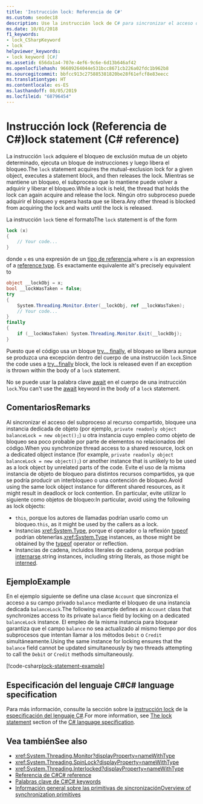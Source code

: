 ```yaml
---
title: 'Instrucción lock: Referencia de C#'
ms.custom: seodec18
description: Use la instrucción lock de C# para sincronizar el acceso de un subproceso al recurso compartido
ms.date: 10/01/2018
f1_keywords:
- lock_CSharpKeyword
- lock
helpviewer_keywords:
- lock keyword [C#]
ms.assetid: 656da1a4-707e-4ef6-9c6e-6d13b646af42
ms.openlocfilehash: 96609264044e531bcc8671cb226a02fdc1b962b8
ms.sourcegitcommit: bbfcc913c275885381820be28f61efcf8e83eecc
ms.translationtype: HT
ms.contentlocale: es-ES
ms.lasthandoff: 08/05/2019
ms.locfileid: "68796454"
---
```

# <a name="lock-statement-c-reference"></a><span data-ttu-id="bf666-103">Instrucción lock (Referencia de C#)</span><span class="sxs-lookup"><span data-stu-id="bf666-103">lock statement (C# reference)</span></span>

<span data-ttu-id="bf666-104">La instrucción `lock` adquiere el bloqueo de exclusión mutua de un objeto determinado, ejecuta un bloque de instrucciones y luego libera el bloqueo.</span><span class="sxs-lookup"><span data-stu-id="bf666-104">The `lock` statement acquires the mutual-exclusion lock for a given object, executes a statement block, and then releases the lock.</span></span> <span data-ttu-id="bf666-105">Mientras se mantiene un bloqueo, el subproceso que lo mantiene puede volver a adquirir y liberar el bloqueo.</span><span class="sxs-lookup"><span data-stu-id="bf666-105">While a lock is held, the thread that holds the lock can again acquire and release the lock.</span></span> <span data-ttu-id="bf666-106">Ningún otro subproceso puede adquirir el bloqueo y espera hasta que se libera.</span><span class="sxs-lookup"><span data-stu-id="bf666-106">Any other thread is blocked from acquiring the lock and waits until the lock is released.</span></span>

<span data-ttu-id="bf666-107">La instrucción `lock` tiene el formato</span><span class="sxs-lookup"><span data-stu-id="bf666-107">The `lock` statement is of the form</span></span>

```csharp
lock (x)
{
    // Your code...
}
```

<span data-ttu-id="bf666-108">donde `x` es una expresión de un [tipo de referencia](reference-types.md).</span><span class="sxs-lookup"><span data-stu-id="bf666-108">where `x` is an expression of a [reference type](reference-types.md).</span></span> <span data-ttu-id="bf666-109">Es exactamente equivalente a</span><span class="sxs-lookup"><span data-stu-id="bf666-109">It's precisely equivalent to</span></span>

```csharp
object __lockObj = x;
bool __lockWasTaken = false;
try
{
    System.Threading.Monitor.Enter(__lockObj, ref __lockWasTaken);
    // Your code...
}
finally
{
    if (__lockWasTaken) System.Threading.Monitor.Exit(__lockObj);
}
```

<span data-ttu-id="bf666-110">Puesto que el código usa un bloque [try... finally](try-finally.md), el bloqueo se libera aunque se produzca una excepción dentro del cuerpo de una instrucción `lock`.</span><span class="sxs-lookup"><span data-stu-id="bf666-110">Since the code uses a [try...finally](try-finally.md) block, the lock is released even if an exception is thrown within the body of a `lock` statement.</span></span>

<span data-ttu-id="bf666-111">No se puede usar la palabra clave [await](await.md) en el cuerpo de una instrucción `lock`.</span><span class="sxs-lookup"><span data-stu-id="bf666-111">You can't use the [await](await.md) keyword in the body of a `lock` statement.</span></span>

## <a name="remarks"></a><span data-ttu-id="bf666-112">Comentarios</span><span class="sxs-lookup"><span data-stu-id="bf666-112">Remarks</span></span>

<span data-ttu-id="bf666-113">Al sincronizar el acceso del subproceso al recurso compartido, bloquee una instancia dedicada de objeto (por ejemplo, `private readonly object balanceLock = new object();`) u otra instancia cuyo empleo como objeto de bloqueo sea poco probable por parte de elementos no relacionados del código.</span><span class="sxs-lookup"><span data-stu-id="bf666-113">When you synchronize thread access to a shared resource, lock on a dedicated object instance (for example, `private readonly object balanceLock = new object();`) or another instance that is unlikely to be used as a lock object by unrelated parts of the code.</span></span> <span data-ttu-id="bf666-114">Evite el uso de la misma instancia de objeto de bloqueo para distintos recursos compartidos, ya que se podría producir un interbloqueo o una contención de bloqueo.</span><span class="sxs-lookup"><span data-stu-id="bf666-114">Avoid using the same lock object instance for different shared resources, as it might result in deadlock or lock contention.</span></span> <span data-ttu-id="bf666-115">En particular, evite utilizar lo siguiente como objetos de bloqueo:</span><span class="sxs-lookup"><span data-stu-id="bf666-115">In particular, avoid using the following as lock objects:</span></span>

- <span data-ttu-id="bf666-116">`this`, porque los autores de llamadas podrían usarlo como un bloqueo.</span><span class="sxs-lookup"><span data-stu-id="bf666-116">`this`, as it might be used by the callers as a lock.</span></span>
- <span data-ttu-id="bf666-117">Instancias <xref:System.Type>, porque el operador o la reflexión [typeof](../operators/type-testing-and-conversion-operators.md#typeof-operator) podrían obtenerlas.</span><span class="sxs-lookup"><span data-stu-id="bf666-117"><xref:System.Type> instances, as those might be obtained by the [typeof](../operators/type-testing-and-conversion-operators.md#typeof-operator) operator or reflection.</span></span>
- <span data-ttu-id="bf666-118">Instancias de cadena, incluidos literales de cadena, porque podrían [internarse](/dotnet/api/system.string.intern#remarks).</span><span class="sxs-lookup"><span data-stu-id="bf666-118">string instances, including string literals, as those might be [interned](/dotnet/api/system.string.intern#remarks).</span></span>

## <a name="example"></a><span data-ttu-id="bf666-119">Ejemplo</span><span class="sxs-lookup"><span data-stu-id="bf666-119">Example</span></span>

<span data-ttu-id="bf666-120">En el ejemplo siguiente se define una clase `Account` que sincroniza el acceso a su campo privado `balance` mediante el bloqueo de una instancia dedicada `balanceLock`.</span><span class="sxs-lookup"><span data-stu-id="bf666-120">The following example defines an `Account` class that synchronizes access to its private `balance` field by locking on a dedicated `balanceLock` instance.</span></span> <span data-ttu-id="bf666-121">El empleo de la misma instancia para bloquear garantiza que el campo `balance` no sea actualizado al mismo tiempo por dos subprocesos que intentan llamar a los métodos `Debit` o `Credit` simultáneamente.</span><span class="sxs-lookup"><span data-stu-id="bf666-121">Using the same instance for locking ensures that the `balance` field cannot be updated simultaneously by two threads attempting to call the `Debit` or `Credit` methods simultaneously.</span></span>

[!code-csharp[lock-statement-example](~/samples/snippets/csharp/keywords/LockStatementExample.cs)]

## <a name="c-language-specification"></a><span data-ttu-id="bf666-122">Especificación del lenguaje C#</span><span class="sxs-lookup"><span data-stu-id="bf666-122">C# language specification</span></span>

<span data-ttu-id="bf666-123">Para más información, consulte la sección sobre la [instrucción lock](~/_csharplang/spec/statements.md#the-lock-statement) de la [especificación del lenguaje C#](~/_csharplang/spec/introduction.md).</span><span class="sxs-lookup"><span data-stu-id="bf666-123">For more information, see [The lock statement](~/_csharplang/spec/statements.md#the-lock-statement) section of the [C# language specification](~/_csharplang/spec/introduction.md).</span></span>

## <a name="see-also"></a><span data-ttu-id="bf666-124">Vea también</span><span class="sxs-lookup"><span data-stu-id="bf666-124">See also</span></span>

- <xref:System.Threading.Monitor?displayProperty=nameWithType>
- <xref:System.Threading.SpinLock?displayProperty=nameWithType>
- <xref:System.Threading.Interlocked?displayProperty=nameWithType>
- [<span data-ttu-id="bf666-125">Referencia de C#</span><span class="sxs-lookup"><span data-stu-id="bf666-125">C# reference</span></span>](../index.md)
- [<span data-ttu-id="bf666-126">Palabras clave de C#</span><span class="sxs-lookup"><span data-stu-id="bf666-126">C# keywords</span></span>](index.md)
- [<span data-ttu-id="bf666-127">Información general sobre las primitivas de sincronización</span><span class="sxs-lookup"><span data-stu-id="bf666-127">Overview of synchronization primitives</span></span>](../../../standard/threading/overview-of-synchronization-primitives.md)
